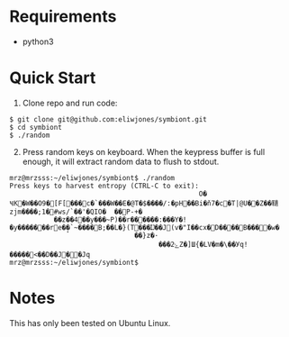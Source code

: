 Requirements
============

* python3

Quick Start
===========

1. Clone repo and run code:
```
$ git clone git@github.com:eliwjones/symbiont.git
$ cd symbiont
$ ./random
```

2. Press random keys on keyboard.  When the keypress buffer is full enough, it will extract random data to flush to stdout.
```
mrz@mrzsss:~/eliwjones/symbiont$ ./random
Press keys to harvest entropy (CTRL-C to exit):
                                               O�	ҸK�W��O9�[F[���c�`���W��E�@T�$����/:�pH��Bi�ň7�c�T|@U��Z��䪋zjm����;1�#ws/`��'�QIO�	��P-+�
           ��z��4��y���~P)��r������:���Y�!�y�����׫��re�̙�`~����B;��L�}(T���Ĳ��J(v�"I��cx�D����B����w�
                               ��}z�·
                                     ��ؘ�2ݻZ�]Ш{�LV�m�\��Уq!�����<��D��J��Jq
mrz@mrzsss:~/eliwjones/symbiont$
```

Notes
=====

This has only been tested on Ubuntu Linux. 
